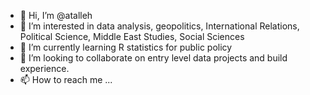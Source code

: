 - 👋 Hi, I’m @atalleh
- 👀 I’m interested in data analysis, geopolitics, International Relations, Political Science, Middle East Studies, Social Sciences
- 🌱 I’m currently learning R statistics for public policy
- 💞️ I’m looking to collaborate on entry level data projects and build experience.
- 📫 How to reach me ...

<!---
atalleh/atalleh is a ✨ special ✨ repository because its `README.md` (this file) appears on your GitHub profile.
You can click the Preview link to take a look at your changes.
--->
